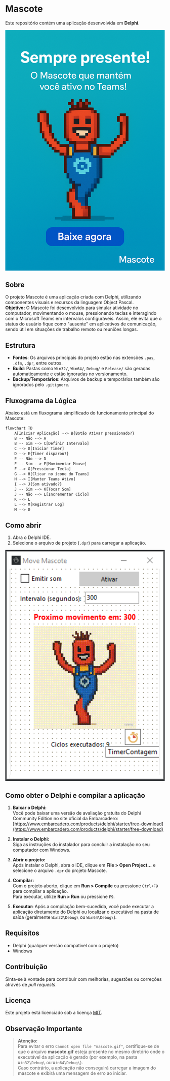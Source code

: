 # Mascote

Este repositório contém uma aplicação desenvolvida em **Delphi**.

<p align="center">
  <img src="image/mascote.png" alt="Mascote" width="510"/>
</p>

## Sobre

O projeto Mascote é uma aplicação criada com Delphi, utilizando componentes visuais e recursos da linguagem Object Pascal.  
**Objetivo:** O Mascote foi desenvolvido para simular atividade no computador, movimentando o mouse, pressionando teclas e interagindo com o Microsoft Teams em intervalos configuráveis. Assim, ele evita que o status do usuário fique como "ausente" em aplicativos de comunicação, sendo útil em situações de trabalho remoto ou reuniões longas.

## Estrutura

- **Fontes**: Os arquivos principais do projeto estão nas extensões `.pas`, `.dfm`, `.dpr`, entre outros.
- **Build**: Pastas como `Win32/`, `Win64/`, `Debug/` e `Release/` são geradas automaticamente e estão ignoradas no versionamento.
- **Backup/Temporários**: Arquivos de backup e temporários também são ignorados pelo `.gitignore`.

## Fluxograma da Lógica

Abaixo está um fluxograma simplificado do funcionamento principal do Mascote:

```mermaid
flowchart TD
    A[Iniciar Aplicação] --> B{Botão Ativar pressionado?}
    B -- Não --> A
    B -- Sim --> C[Definir Intervalo]
    C --> D[Iniciar Timer]
    D --> E{Timer disparou?}
    E -- Não --> D
    E -- Sim --> F[Movimentar Mouse]
    F --> G[Pressionar Tecla]
    G --> H[Clicar no ícone do Teams]
    H --> I[Manter Teams Ativo]
    I --> J{Som ativado?}
    J -- Sim --> K[Tocar Som]
    J -- Não --> L[Incrementar Ciclo]
    K --> L
    L --> M[Registrar Log]
    M --> D
```

## Como abrir

1. Abra o Delphi IDE.
2. Selecione o arquivo de projeto (`.dpr`) para carregar a aplicação.

<p align="center">
  <img src="image/mascote_delphi.png" alt="Mascote" width="510"/>
</p>

## Como obter o Delphi e compilar a aplicação

1. **Baixar o Delphi:**  
   Você pode baixar uma versão de avaliação gratuita do Delphi Community Edition no site oficial da Embarcadero:  
   [https://www.embarcadero.com/products/delphi/starter/free-download](https://www.embarcadero.com/products/delphi/starter/free-download)

2. **Instalar o Delphi:**  
   Siga as instruções do instalador para concluir a instalação no seu computador com Windows.

3. **Abrir o projeto:**  
   Após instalar o Delphi, abra o IDE, clique em **File > Open Project...** e selecione o arquivo `.dpr` do projeto Mascote.

4. **Compilar:**  
   Com o projeto aberto, clique em **Run > Compile** ou pressione `Ctrl+F9` para compilar a aplicação.  
   Para executar, utilize **Run > Run** ou pressione `F9`.

5. **Executar:**
   Após a compilação bem-sucedida, você pode executar a aplicação diretamente do Delphi ou localizar o executável na pasta de saída (geralmente `Win32\Debug\` ou `Win64\Debug\`).

## Requisitos

- Delphi (qualquer versão compatível com o projeto)
- Windows

## Contribuição

Sinta-se à vontade para contribuir com melhorias, sugestões ou correções através de *pull requests*.

## Licença

Este projeto está licenciado sob a licença [MIT](LICENSE).

## Observação Importante

> **Atenção:**  
> Para evitar o erro `Cannot open file "mascote.gif"`, certifique-se de que o arquivo **mascote.gif** esteja presente no mesmo diretório onde o executável da aplicação é gerado (por exemplo, na pasta `Win32\Debug\` ou `Win64\Debug\`).  
> Caso contrário, a aplicação não conseguirá carregar a imagem do mascote e exibirá uma mensagem de erro ao iniciar.